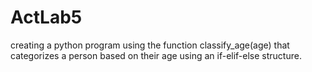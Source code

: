 # ActLab5
creating a python program using the function classify_age(age) that categorizes a person based on their age using an if-elif-else structure.
